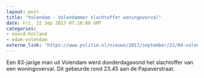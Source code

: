 ```yaml
---
layout: post
title: "Volendam - Volendammer slachtoffer woningoverval"
date: Fri, 22 Sep 2017 07:10:00 GMT
categories: 
- noord-holland 
- edam-volendam 
externe_link: "https://www.politie.nl/nieuws/2017/september/22/04-volendammer-slachtoffer-woningoverval.html"
---
```


Een 83-jarige man uit Volendam werd donderdagavond het slachtoffer van een woningoverval. Dit gebeurde rond 23.45 aan de Papaverstraat.
